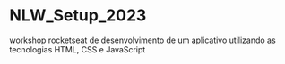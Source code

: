 # NLW_Setup_2023
 workshop rocketseat de desenvolvimento de um aplicativo utilizando as tecnologias HTML, CSS e JavaScript
